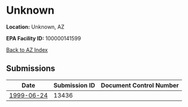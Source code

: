 # Unknown

**Location:** Unknown, AZ

**EPA Facility ID:** 100000141599

[Back to AZ Index](../../index.md)

## Submissions

| Date | Submission ID | Document Control Number |
|------|--------------|-------------------------|
| [1999-06-24](submissions/13436.md) | 13436 |  |
